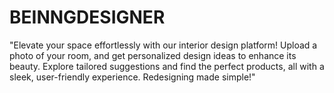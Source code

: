 # BEINNGDESIGNER
"Elevate your space effortlessly with our interior design platform! Upload a photo of your room, and get personalized design ideas to enhance its beauty. Explore tailored suggestions and find the perfect products, all with a sleek, user-friendly experience. Redesigning made simple!"
